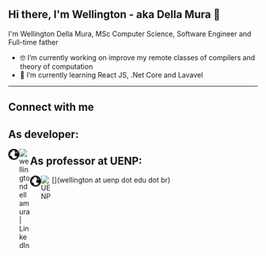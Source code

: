 ## Hi there, I'm Wellington - aka Della Mura 👋


I'm Wellington Della Mura, MSc Computer Science, Software Engineer and Full-time father

- 🤓 I’m currently working on improve my remote classes of compilers and theory of computation
- 🌱 I’m currently learning React JS, .Net Core and Lavavel

---

## Connect with me

## As developer:
[<img align="left" alt="della-mura.com.br" width="22px" src="https://raw.githubusercontent.com/iconic/open-iconic/master/svg/globe.svg" />](http://www.della-mura.com.br)
[<img align="left" alt="wellingtondellamura | LinkedIn" width="22px" src="https://cdn.jsdelivr.net/npm/simple-icons@v3/icons/linkedin.svg" />](http://linkedin.com/wellingtondellamura)


## As professor at UENP:
[<img align="left" alt="UENP" width="22px" src="https://raw.githubusercontent.com/iconic/open-iconic/master/svg/globe.svg" />](http://cct.uenp.edu.br/wellington)
[<img align="left" alt="UENP" width="22px" src="https://raw.githubusercontent.com/iconic/open-iconic/master/svg/mail.svg" />](wellington at uenp dot edu dot br)
